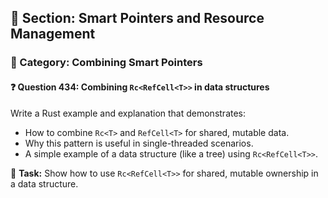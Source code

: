 ## 📘 Section: Smart Pointers and Resource Management  
### 🔹 Category: Combining Smart Pointers  
#### ❓ Question 434: Combining `Rc<RefCell<T>>` in data structures

Write a Rust example and explanation that demonstrates:

- How to combine `Rc<T>` and `RefCell<T>` for shared, mutable data.
- Why this pattern is useful in single-threaded scenarios.
- A simple example of a data structure (like a tree) using `Rc<RefCell<T>>`.

🔧 **Task:** Show how to use `Rc<RefCell<T>>` for shared, mutable ownership in a data structure.
